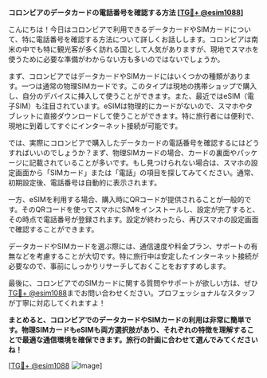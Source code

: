 **コロンビアのデータカードの電話番号を確認する方法 [[TG💪+ @esim1088](https://t.me/s/esim1088)]**

こんにちは！今日はコロンビアで利用できるデータカードやSIMカードについて、特に電話番号を確認する方法について詳しくお話しします。コロンビアは南米の中でも特に観光客が多く訪れる国として人気がありますが、現地でスマホを使うために必要な準備がわからない方も多いのではないでしょうか。

まず、コロンビアではデータカードやSIMカードにはいくつかの種類があります。一つは通常の物理SIMカードです。このタイプは現地の携帯ショップで購入し、自分のデバイスに挿入して使うことができます。また、最近ではeSIM（電子SIM）も注目されています。eSIMは物理的にカードがないので、スマホやタブレットに直接ダウンロードして使うことができます。特に旅行者には便利で、現地に到着してすぐにインターネット接続が可能です。

では、実際にコロンビアで購入したデータカードの電話番号を確認するにはどうすればいいのでしょうか？まず、物理SIMカードの場合、カードの裏面やパッケージに記載されていることが多いです。もし見つけられない場合は、スマホの設定画面から「SIMカード」または「電話」の項目を探してみてください。通常、初期設定後、電話番号は自動的に表示されます。

一方、eSIMを利用する場合、購入時にQRコードが提供されることが一般的です。そのQRコードを使ってスマホにSIMをインストールし、設定が完了すると、その時点で電話番号が登録されます。設定が終わったら、再びスマホの設定画面で確認することができます。

データカードやSIMカードを選ぶ際には、通信速度や料金プラン、サポートの有無などを考慮することが大切です。特に旅行中は安定したインターネット接続が必要なので、事前にしっかりリサーチしておくことをおすすめします。

最後に、コロンビアでのSIMカードに関する質問やサポートが欲しい方は、ぜひ[TG💪+ @esim1088](https://t.me/s/esim1088)までお問い合わせください。プロフェッショナルなスタッフが丁寧に対応してくれますよ！

**まとめると、コロンビアでのデータカードやSIMカードの利用は非常に簡単です。物理SIMカードもeSIMも両方選択肢があり、それぞれの特徴を理解することで最適な通信環境を確保できます。旅行の計画に合わせて選んでみてくださいね！**

[[TG💪+ @esim1088](https://t.me/s/esim1088) ![Image](https://i.postimg.cc/Y0z9fWf4/image.png)]